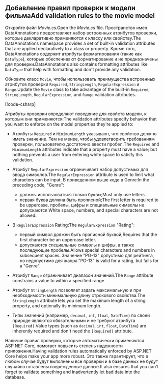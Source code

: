 
## <a name="add-validation-rules-to-the-movie-model"></a><span data-ttu-id="ae36b-101">Добавление правил проверки к модели фильма</span><span class="sxs-lookup"><span data-stu-id="ae36b-101">Add validation rules to the movie model</span></span>

<span data-ttu-id="ae36b-102">Откройте файл *Movie.cs*.</span><span class="sxs-lookup"><span data-stu-id="ae36b-102">Open the *Movie.cs* file.</span></span> <span data-ttu-id="ae36b-103">Пространство имен DataAnnotations предоставляет набор встроенных атрибутов проверки, которые декларативно применяются к классу или свойству.</span><span class="sxs-lookup"><span data-stu-id="ae36b-103">The DataAnnotations namespace provides a set of built-in validation attributes that are applied declaratively to a class or property.</span></span> <span data-ttu-id="ae36b-104">Кроме того, DataAnnotations содержит атрибуты форматирования (такие как `DataType`), которые обеспечивают форматирование и не предназначены для проверки.</span><span class="sxs-lookup"><span data-stu-id="ae36b-104">DataAnnotations also contains formatting attributes like `DataType` that help with formatting and don't provide any validation.</span></span>

<span data-ttu-id="ae36b-105">Обновите класс `Movie`, чтобы использовать преимущества встроенных атрибутов проверки `Required`, `StringLength`, `RegularExpression` и `Range`.</span><span class="sxs-lookup"><span data-stu-id="ae36b-105">Update the `Movie` class to take advantage of the built-in `Required`, `StringLength`, `RegularExpression`, and `Range` validation attributes.</span></span>

[!code-csharp[](~/tutorials/first-mvc-app/start-mvc//sample/MvcMovie22/Models/MovieDateRatingDA.cs?name=snippet1)]

<span data-ttu-id="ae36b-106">Атрибуты проверки определяют поведение для свойств модели, к которым они применяются:</span><span class="sxs-lookup"><span data-stu-id="ae36b-106">The validation attributes specify behavior that you want to enforce on the model properties they're applied to:</span></span>

* <span data-ttu-id="ae36b-107">Атрибуты `Required` и `MinimumLength` указывают, что свойство должно иметь значение. Тем не менее, чтобы удовлетворить требованиям проверки, пользователю достаточно ввести пробел.</span><span class="sxs-lookup"><span data-stu-id="ae36b-107">The `Required` and `MinimumLength` attributes indicate that a property must have a value; but nothing prevents a user from entering white space to satisfy this validation.</span></span>
* <span data-ttu-id="ae36b-108">Атрибут `RegularExpression` ограничивает набор допустимых для ввода символов.</span><span class="sxs-lookup"><span data-stu-id="ae36b-108">The `RegularExpression` attribute is used to limit what characters can be input.</span></span> <span data-ttu-id="ae36b-109">В приведенном выше коде в Genre:</span><span class="sxs-lookup"><span data-stu-id="ae36b-109">In the preceding code, "Genre":</span></span>

  * <span data-ttu-id="ae36b-110">должны использоваться только буквы;</span><span class="sxs-lookup"><span data-stu-id="ae36b-110">Must only use letters.</span></span>
  * <span data-ttu-id="ae36b-111">первая буква должна быть прописной;</span><span class="sxs-lookup"><span data-stu-id="ae36b-111">The first letter is required to be uppercase.</span></span> <span data-ttu-id="ae36b-112">пробелы, цифры и специальные символы не допускаются.</span><span class="sxs-lookup"><span data-stu-id="ae36b-112">White space, numbers, and special characters are not allowed.</span></span>

* <span data-ttu-id="ae36b-113">В `RegularExpression` Rating:</span><span class="sxs-lookup"><span data-stu-id="ae36b-113">The `RegularExpression` "Rating":</span></span>

  * <span data-ttu-id="ae36b-114">первый символ должен быть прописной буквой;</span><span class="sxs-lookup"><span data-stu-id="ae36b-114">Requires that the first character be an uppercase letter.</span></span>
  * <span data-ttu-id="ae36b-115">допускаются специальные символы и цифры, а также последующие пробелы.</span><span class="sxs-lookup"><span data-stu-id="ae36b-115">Allows special characters and numbers in  subsequent spaces.</span></span> <span data-ttu-id="ae36b-116">Значение "PG-13" допустимо для рейтинга, но недопустимо для жанра.</span><span class="sxs-lookup"><span data-stu-id="ae36b-116">"PG-13" is valid for a rating, but fails for a "Genre".</span></span>

* <span data-ttu-id="ae36b-117">Атрибут `Range` ограничивает диапазон значений.</span><span class="sxs-lookup"><span data-stu-id="ae36b-117">The `Range` attribute constrains a value to within a specified range.</span></span>
* <span data-ttu-id="ae36b-118">Атрибут `StringLength` позволяет задать максимальную и при необходимости минимальную длину строкового свойства.</span><span class="sxs-lookup"><span data-stu-id="ae36b-118">The `StringLength` attribute lets you set the maximum length of a string property, and optionally its minimum length.</span></span>
* <span data-ttu-id="ae36b-119">Типы значений (например, `decimal`, `int`, `float`, `DateTime`) по своей природе являются обязательными и не требуют атрибута `[Required]`.</span><span class="sxs-lookup"><span data-stu-id="ae36b-119">Value types (such as `decimal`, `int`, `float`, `DateTime`) are inherently required and don't need the `[Required]` attribute.</span></span>

<span data-ttu-id="ae36b-120">Наличие правил проверки, которые автоматически применяются ASP.NET Core, помогает повысить степень надежности приложения.</span><span class="sxs-lookup"><span data-stu-id="ae36b-120">Having validation rules automatically enforced by ASP.NET Core helps make your app more robust.</span></span> <span data-ttu-id="ae36b-121">Это также гарантирует, что в любом случае будут выполнены все проверки и в базе данных не будут случайно оставлены поврежденные данные.</span><span class="sxs-lookup"><span data-stu-id="ae36b-121">It also ensures that you can't forget to validate something and inadvertently let bad data into the database.</span></span>
